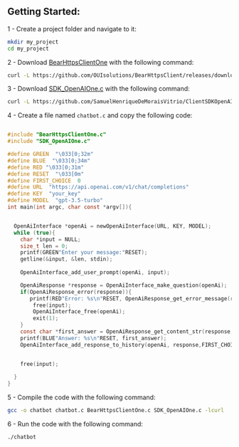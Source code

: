 



##   Getting Started:

1 - Create a project folder and navigate to it:

```bash
mkdir my_project
cd my_project
```
2 - Download  [BearHttpsClientOne](https://github.com/OUIsolutions/BearHttpsClient/releases/download/0.2.001/BearHttpsClientOne.c) with the following command:

```bash
curl -L https://github.com/OUIsolutions/BearHttpsClient/releases/download/0.2.001/BearHttpsClientOne.c  -o BearHttpsClientOne.c 
```
3 - Download [SDK_OpenAIOne.c](https://github.com/SamuelHenriqueDeMoraisVitrio/ClientSDKOpenAI/releases/download/0.0.4/SDK_OpenAIOne.c) with the following command:

```bash
curl -L https://github.com/SamuelHenriqueDeMoraisVitrio/ClientSDKOpenAI/releases/download/0.0.4/SDK_OpenAIOne.c  -o SDK_OpenAIOne.c 
```
4 - Create a file named `chatbot.c` and copy the following code:

```c

#include "BearHttpsClientOne.c"
#include "SDK_OpenAIOne.c"

#define GREEN  "\033[0;32m"
#define BLUE  "\033[0;34m"
#define RED "\033[0;31m"
#define RESET  "\033[0m"
#define FIRST_CHOICE  0
#define URL  "https://api.openai.com/v1/chat/completions"
#define KEY  "your_key"
#define MODEL  "gpt-3.5-turbo"
int main(int argc, char const *argv[]){


  OpenAiInterface *openAi = newOpenAiInterface(URL, KEY, MODEL);
  while (true){
    char *input = NULL;
    size_t len = 0;
    printf(GREEN"Enter your message:"RESET);
    getline(&input, &len, stdin);
    
    OpenAiInterface_add_user_prompt(openAi, input);

    OpenAiResponse *response = OpenAiInterface_make_question(openAi);
    if(OpenAiResponse_error(response)){
       printf(RED"Error: %s\n"RESET, OpenAiResponse_get_error_message(response));
        free(input);
        OpenAiInterface_free(openAi);
        exit(1);
    }
    const char *first_answer = OpenAiResponse_get_content_str(response,FIRST_CHOICE);
    printf(BLUE"Answer: %s\n"RESET, first_answer);
    OpenAiInterface_add_response_to_history(openAi, response,FIRST_CHOICE);


    free(input);
 
  }
}

```
5 - Compile the code with the following command:

```bash
gcc -o chatbot chatbot.c BearHttpsClientOne.c SDK_OpenAIOne.c -lcurl
```
6 - Run the code with the following command:

```bash
./chatbot
```